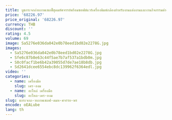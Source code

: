 ```yaml
---
title: บูธกระจกถ่ายภาพเซลฟี่สุดมหัศจรรย์พร้อมซอฟต์แวร์เครื่องพิมพ์กล้องสำหรับงานแต่งงานและงานกิจกรรมต่างๆ
price: '68226.97'
price_original: '68226.97'
currency: THB
discount: ''
rating: 4.5
volume: 69
image: Sa5276e036da042e0b78eed1bd02e2278G.jpg
images:
  - Sa5276e036da042e0b78eed1bd02e2278G.jpg
  - Sfe6c87b8e63c44f5ae7b7af537a1bdb0m.jpg
  - S0c0facf1be6b42a39055d7de7ae18b8db.jpg
  - Sd2641dcee6554ebc8dc139962f6364edl.jpg
video: ''
categories:
  - name: เครื่องมือ
    slug: เคร-องม
  - name: อะไหล่ เครื่องมือ
    slug: อะไหล-เคร-องม
slug: ธกระจกถ-ายภาพเซลฟ-ดมห-ศจรรย-พร
encode: oEALube
lang: th
---
```

  